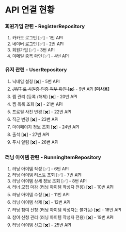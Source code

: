 # API 연결 현황

### 회원가입 관련 - RegisterRepository

1. 카카오 로그인 [✅] - 1번 API
2. 네이버 로그인 [✅] - 2번 API
3. 회원가입 [✅] - 3번 API
4. 이메일 중복 확인 [✅] - 4번 API

### 유저 관련 - UserRepository

1. 닉네임 설정 [✖️] - 5번 API
2. ~~JWT 로 사원증 인증 여부 확인 [✖️]~~ - 9번 API **[미사용]**
3. 찜 관리 (등록 /해제) [✖️] - 20번 API
4. 찜 목록 조회 [✖️] - 21번 API
5. 프로필 사진 변경 [✖️] - 22번 API
6. 직군 변경 [✖️] - 23번 API
7. 마이페이지 정보 조회 [✖️] - 24번 API
8. 출석 [✖️] - 27번 API
9. 푸시 알림 [✖️] - 26번 API

### 러닝 아이템 관련 - RunningItemRepository

1. 러닝 아이템 작성 [✅] - 6번 API
2. 러닝 아이템 리스트 조회 [✅] - 7번 API
3. 러닝 아이템 상세 정보 조회 [✅] - 8번 API
4. 러너 모집 마감 (러닝 아이템 작성자 전용) [✖️] - 10번 API
5. 러닝 아이템 수정 [✖️] - 11번 API
6. 러닝 아이템 삭제 [✖️] - 12번 API
7. 러닝 참여 신청 (러닝 아이템 작성자는 불가능) [✖️] - 18번 API
8. 참여 신청 관리 (러닝 아이템 작성자 전용) [✖️] - 19번 API
9. 러닝 아이템 신고 [✖️] - 25번 API
